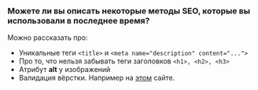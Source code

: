 ### Можете ли вы описать некоторые методы SEO, которые вы использовали в последнее время?

Можно рассказать про:
- Уникальные теги `<title>` и `<meta name="description" content="...">`
- Про то, что нельзя забывать теги заголовков `<h1>, <h2>, <h3>`
- Атрибут **alt** у изображений
- Валидация вёрстки. Например на [этом](http://validator.w3.org/) сайте.   
